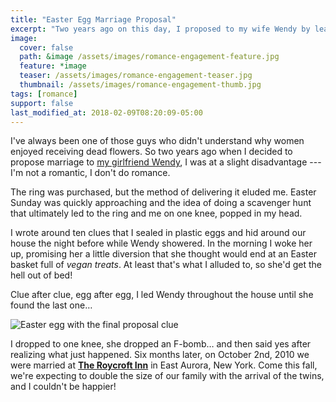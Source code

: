 ```yaml
---
title: "Easter Egg Marriage Proposal"
excerpt: "Two years ago on this day, I proposed to my wife Wendy by leading her on an Easter egg scavenger hunt."
image: 
  cover: false
  path: &image /assets/images/romance-engagement-feature.jpg
  feature: *image
  teaser: /assets/images/romance-engagement-teaser.jpg
  thumbnail: /assets/images/romance-engagement-thumb.jpg
tags: [romance]
support: false
last_modified_at: 2018-02-09T08:20:09-05:00
---
```


I've always been one of those guys who didn't understand why women enjoyed receiving dead flowers. So two years ago when I decided to propose marriage to [my girlfriend Wendy](https://2littlerosebuds.com/), I was at a slight disadvantage --- I'm not a romantic, I don't do romance.

The ring was purchased, but the method of delivering it eluded me. Easter Sunday was quickly approaching and the idea of doing a scavenger hunt that ultimately led to the ring and me on one knee, popped in my head.

I wrote around ten clues that I sealed in plastic eggs and hid around our house the night before while Wendy showered. In the morning I woke her up, promising her a little diversion that she thought would end at an Easter basket full of *vegan treats*. At least that's what I alluded to, so she'd get the hell out of bed!

Clue after clue, egg after egg, I led Wendy throughout the house until she found the last one…

![Easter egg with the final proposal clue](/assets/images/final-egg-clue.jpg)

I dropped to one knee, she dropped an F-bomb… and then said yes after realizing what just happened. Six months later, on October 2nd, 2010 we were married at [**The Roycroft Inn**](http://www.roycroftinn.com/) in East Aurora, New York. Come this fall, we're expecting to double the size of our family with the arrival of the twins, and I couldn't be happier!
